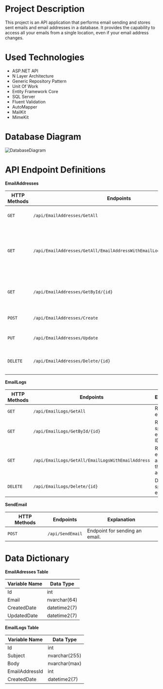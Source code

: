 # Project Description

This project is an API application that performs email sending and stores sent emails and email addresses in a database. It provides the capability to access all your emails from a single location, even if your email address changes.

# Used Technologies
- ASP.NET API
- N Layer Architecture
- Generic Repository Pattern 
- Unit Of Work
- Entity Framework Core
- SQL Server
- Fluent Validation
- AutoMapper
- MailKit
- MimeKit

# Database Diagram

![DatabaseDiagram](https://www.serkanisik.com/wp-content/uploads/2023/09/mailapp.png)

# API Endpoint Definitions

**EmailAddresses**

| **HTTP Methods** | **Endpoints** | **Explanation** |
| --- | --- | --- |
| `GET`| `/api/EmailAddresses/GetAll` | Retrieve all email addresses. |
| `GET`| `/api/EmailAddresses/GetAll/EmailAddressWithEmailLogs/{emailAddressId}` | Retrieve details of a specific email address along with its email logs. |
| `GET`| `/api/EmailAddresses/GetById/{id}` | Retrieve a specific email address by ID. |
| `POST`| `/api/EmailAddresses/Create` | Create a new email address. | 
| `PUT`| `/api/EmailAddresses/Update` | Update an email address. | 
| `DELETE`| `/api/EmailAddresses/Delete/{id}` | Delete a specific email address. | 


**EmailLogs**

| **HTTP Methods** | **Endpoints** | **Explanation** |
| --- | --- | --- |
| `GET`| `/api/EmailLogs/GetAll` | Retrieve all email logs. | 
| `GET`| `/api/EmailLogs/GetById/{id}` | Retrieve a specific email log by ID. | 
| `GET`| `/api/EmailLogs/GetAll/EmailLogsWithEmailAddress` | Retrieve email logs along with their email addresses. | 
| `DELETE`| `/api/EmailLogs/Delete/{id}` | Delete a specific email log. | 



**SendEmail** 

| **HTTP Methods** | **Endpoints** | **Explanation** |
| --- | --- | --- |
| `POST`| `/api/SendEmail` | Endpoint for sending an email. | 

# Data Dictionary

**EmailAdresses Table**

| **Variable Name** | **Data Type**
| --- | --- |
| Id | int | 
| Email | nvarchar(64) |
| CreatedDate | datetime2(7) |
| UpdatedDate | datetime2(7) |

**EmailLogs Table**

| **Variable Name** | **Data Type**
| --- | --- |
| Id | int |
| Subject | nvarchar(255) |
| Body | nvarchar(max) |
| EmailAddressId | int |
| CreatedDate | datetime2(7) |